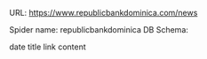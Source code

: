 URL: https://www.republicbankdominica.com/news

Spider name: republicbankdominica
DB Schema:

date
title
link
content
